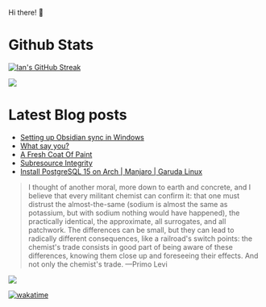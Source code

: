 Hi there! 👋

# Github Stats

[![Ian's GitHub Streak](https://github-readme-streak-stats.herokuapp.com?user=andwati&theme=transparent&hide_border=false&stroke=1C2231)](https://github.com/andwati)

![](https://github-readme-stats.vercel.app/api?username=andwati&show_icons=true&theme=transparent&rank_icon=github&include_all_commits=true&count_private=true)

# Latest Blog posts

<!-- BLOG-POST-LIST:START -->

- [Setting up Obsidian sync in Windows](https://andwati.github.io/posts/obsidian-sync/)
- [What say you?](https://andwati.github.io/posts/utterances-comments/)
- [A Fresh Coat Of Paint](https://andwati.github.io/posts/a-fresh-coat-of-paint/)
- [Subresource Integrity](https://andwati.github.io/posts/subresource-integrity/)
- [Install PostgreSQL 15 on Arch | Manjaro | Garuda Linux](https://andwati.github.io/posts/install-postgresql-15-on-arch-manjaro-garuda-linux/)
<!-- BLOG-POST-LIST:END -->

> I thought of another moral, more down to earth and concrete, and I believe that every militant chemist can confirm it: that one must distrust the almost-the-same (sodium is almost the same as potassium, but with sodium nothing would have happened), the practically identical, the approximate, all surrogates, and all patchwork. The differences can be small, but they can lead to radically different consequences, like a railroad's switch points: the chemist's trade consists in good part of being aware of these differences, knowing them close up and foreseeing their effects. And not only the chemist's trade. —Primo Levi

[![](https://visitcount.itsvg.in/api?id=andwati&label=Profile%20Views&color=0&icon=6&pretty=false)](https://visitcount.itsvg.in)

[![wakatime](https://wakatime.com/badge/user/7f0420c2-50ee-46bc-9902-4c6386c5dc5e.svg)](https://wakatime.com/@7f0420c2-50ee-46bc-9902-4c6386c5dc5e)
